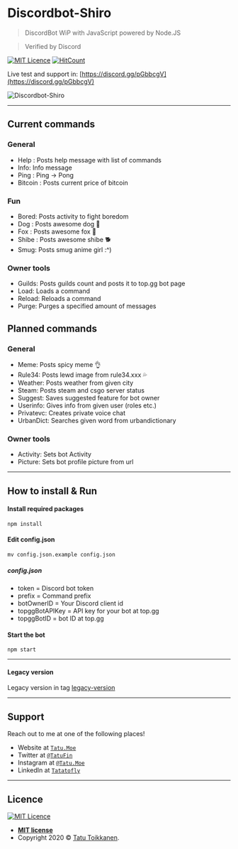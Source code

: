 # Discordbot-Shiro
>DiscordBot WiP with JavaScript powered by Node.JS

>Verified by Discord

[![MIT Licence](https://badges.frapsoft.com/os/mit/mit.svg?v=103)](https://opensource.org/licenses/mit-license.php)
[![HitCount](http://hits.dwyl.io/Tatatofly/Discordbot-Shiro.svg)](http://hits.dwyl.io/Tatatofly/Discordbot-Shiro)

Live test and support in: [https://discord.gg/pGbbcgV](https://discord.gg/pGbbcgV)

![Discordbot-Shiro](https://files.tatu.moe/github-shiro.PNG)

---

## Current commands
### General
- Help : Posts help message with list of commands
- Info: Info message
- Ping : Ping -> Pong
- Bitcoin : Posts current price of bitcoin

### Fun
- Bored: Posts activity to fight boredom
- Dog : Posts awesome dog :dog:
- Fox : Posts awesome fox 🦊
- Shibe : Posts awesome shibe :dog2:
- Smug: Posts smug anime girl :^)

### Owner tools
- Guilds: Posts guilds count and posts it to top.gg bot page
- Load: Loads a command
- Reload: Reloads a command
- Purge: Purges a specified amount of messages

## Planned commands
### General
- Meme: Posts spicy meme :ok_hand:
- Rule34: Posts lewd image from rule34.xxx :sweat_drops:
- Weather: Posts weather from given city
- Steam: Posts steam and csgo server status
- Suggest: Saves suggested feature for bot owner
- Userinfo: Gives info from given user (roles etc.)
- Privatevc: Creates private voice chat
- UrbanDict: Searches given word from urbandictionary

### Owner tools
- Activity: Sets bot Activity
- Picture: Sets bot profile picture from url

---

## How to install & Run
#### Install required packages
```
npm install
```
#### Edit config.json
```
mv config.json.example config.json
```
##### config.json
- token = Discord bot token
- prefix = Command prefix
- botOwnerID = Your Discord client id
- topggBotAPIKey = API key for your bot at top.gg
- topggBotID = bot ID at top.gg

#### Start the bot
```
npm start
```

---


#### Legacy version
Legacy version in tag [legacy-version](https://github.com/Tatatofly/Discordbot-Shiro/tree/legacy-version)

---

## Support

Reach out to me at one of the following places!

- Website at <a href="https://tatu.moe" target="_blank">`Tatu.Moe`</a>
- Twitter at <a href="https://twitter.com/TatuFin" target="_blank">`@TatuFin`</a>
- Instagram at <a href="https://www.instagram.com/tatu.moe/" target="_blank">`@Tatu.Moe`</a>
- LinkedIn at <a href="https://www.linkedin.com/in/tatutoikkanen/" target="_blank">`Tatatofly`</a>

---

## Licence
[![MIT Licence](https://badges.frapsoft.com/os/mit/mit.svg?v=103)](https://opensource.org/licenses/mit-license.php)

- **[MIT license](http://opensource.org/licenses/mit-license.php)**
- Copyright 2020 © <a href="https://tatu.moe" target="_blank">Tatu Toikkanen</a>.
